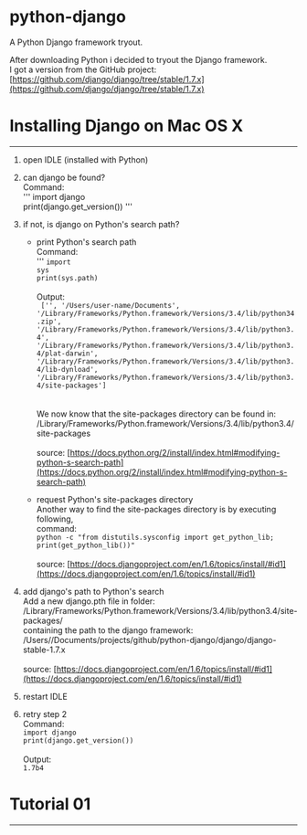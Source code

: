 python-django
=============

A Python Django framework tryout.

After downloading Python i decided to tryout the Django framework.</br>
I got a version from the GitHub project:
[https://github.com/django/django/tree/stable/1.7.x](https://github.com/django/django/tree/stable/1.7.x)

# Installing Django on Mac OS X
-------------------------------
1. open IDLE (installed with Python)
2. can django be found?</br>
	Command:</br>
	'''
	import django</code></br>
	print(django.get_version())
	'''
3. if not, is django on Python's search path?</br>
	* print Python's search path</br>
				Command:</br>
				'''
				<code>import sys</code></br>
				<code>print(sys.path)</code></br>
				</br>
				Output:</br>
				<code>
	['', '/Users/user-name/Documents', '/Library/Frameworks/Python.framework/Versions/3.4/lib/python34.zip', '/Library/Frameworks/Python.framework/Versions/3.4/lib/python3.4', '/Library/Frameworks/Python.framework/Versions/3.4/lib/python3.4/plat-darwin', '/Library/Frameworks/Python.framework/Versions/3.4/lib/python3.4/lib-dynload', '/Library/Frameworks/Python.framework/Versions/3.4/lib/python3.4/site-packages']
				</code></br>
				</br>
				We now know that the site-packages directory can be found in:</br>
				/Library/Frameworks/Python.framework/Versions/3.4/lib/python3.4/site-packages</br>
				</br>
				source: [https://docs.python.org/2/install/index.html#modifying-python-s-search-path](https://docs.python.org/2/install/index.html#modifying-python-s-search-path)
			
	* request Python's site-packages directory</br>
				Another way to find the site-packages directory is by executing following,</br>command:</br>
				<code>python -c "from distutils.sysconfig import get_python_lib; print(get_python_lib())"</code></br>
				</br>
				source: [https://docs.djangoproject.com/en/1.6/topics/install/#id1](https://docs.djangoproject.com/en/1.6/topics/install/#id1)
			
4. add django's path to Python's search</br>
		Add a new django.pth file in folder:</br>
		/Library/Frameworks/Python.framework/Versions/3.4/lib/python3.4/site-packages/ </br>
		containing the path to the django framework:</br>
		/Users/<user-name>/Documents/projects/github/python-django/django/django-stable-1.7.x</br>
		</br>
		source: [https://docs.djangoproject.com/en/1.6/topics/install/#id1](https://docs.djangoproject.com/en/1.6/topics/install/#id1)
5. restart IDLE
6. retry step 2</br>
	Command:</br>
	<code>import django</code></br>
	<code>print(django.get_version())</code></br>
	</br>
	Output:</br>
	<code>1.7b4</code>

# Tutorial 01
-------------
